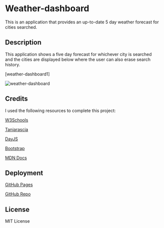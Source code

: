 # Weather-dashboard
This is an application that provides an up-to-date 5 day weather forecast for cities searched.

## Description
This application shows a five day forecast for whichever city is searched and the cities are displayed below where the user can also erase search history.

[weather-dashboard1]

![weather-dashboard](https://github.com/devramirez/weather-dashboard/assets/45980046/0f7ebf32-5dcc-4305-adda-d599d30aef89)

## Credits

I used the following resources to complete this project:

[W3Schools](https://www.w3schools.com/jsref/prop_win_localstorage.asp)

[Taniarascia]([https://stackoverflow.com/questions/40791207/setting-and-getting-localstorage-with-jquery](https://www.taniarascia.com/how-to-connect-to-an-api-with-javascript/))

[DayJS](https://day.js.org/docs/en/display/format)

[Bootstrap](https://getbootstrap.com/docs/5.3/getting-started/introduction/)

[MDN Docs](https://developer.mozilla.org/)

## Deployment
[GitHub Pages](https://devramirez.github.io/weather-dashboard/)

[GitHub Repo](https://github.com/devramirez/weather-dashboard)

## License 
MIT License 
